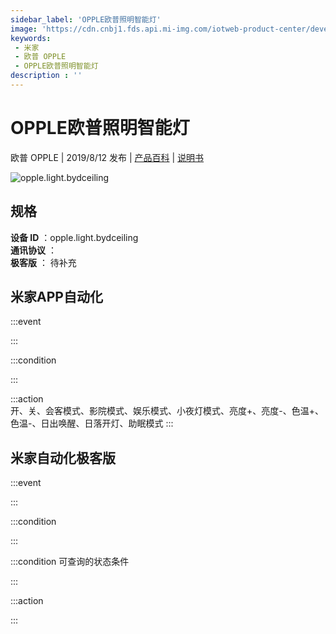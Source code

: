 ```yaml
---
sidebar_label: 'OPPLE欧普照明智能灯'
image: 'https://cdn.cnbj1.fds.api.mi-img.com/iotweb-product-center/developer_1589955405746LM0dnZ72.png?GalaxyAccessKeyId=AKVGLQWBOVIRQ3XLEW&Expires=9223372036854775807&Signature=Qn/8euQCTONTWKqmYt3l9ZcXHOA='
keywords: 
 - 米家
 - 欧普 OPPLE
 - OPPLE欧普照明智能灯
description : ''
---
```

# OPPLE欧普照明智能灯

欧普 OPPLE | 2019/8/12 发布 | [产品百科](https://home.mi.com/webapp/content/baike/product/index.html?model=opple.light.bydceiling/) | [说明书](https://home.mi.com/views/introduction.html?model=opple.light.bydceiling&region=cn)

![opple.light.bydceiling](https://cdn.cnbj1.fds.api.mi-img.com/iotweb-product-center/developer_1589955405746LM0dnZ72.png?GalaxyAccessKeyId=AKVGLQWBOVIRQ3XLEW&Expires=9223372036854775807&Signature=Qn/8euQCTONTWKqmYt3l9ZcXHOA=)

## 规格  
> 
**设备 ID** ：opple.light.bydceiling  
**通讯协议** ：  
**极客版**  ： 待补充 


## 米家APP自动化  

:::event  

:::

:::condition  

:::

:::action   
开、关、会客模式、影院模式、娱乐模式、小夜灯模式、亮度+、亮度-、色温+、色温-、日出唤醒、日落开灯、助眠模式
:::

## 米家自动化极客版  

:::event  

:::

:::condition  

:::

:::condition 可查询的状态条件  

:::

:::action  

:::

        
